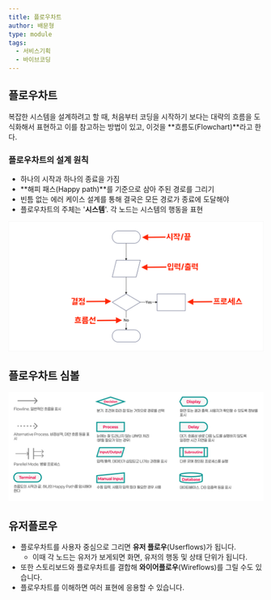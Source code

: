 ```yaml
---
title: 플로우차트
author: 배문형
type: module
tags:
  - 서비스기획
  - 바이브코딩
---
```


## 플로우차트

복잡한 시스템을 설계하려고 할 때, 처음부터 코딩을 시작하기 보다는 대략의 흐름을 도식화해서 표현하고 이를 참고하는 방법이 있고, 이것을 **흐름도(Flowchart)**라고 한다. 

### 플로우차트의 설계 원칙

- 하나의 시작과 하나의 종료을 가짐
- **해피 패스(Happy path)**를 기준으로 삼아 주된 경로를 그리기
- 빈틈 없는 에러 케이스 설계를 통해 결국은 모든 경로가 종료에 도달해야
- 플로우차트의 주체는 '**시스템**'. 각 노드는 시스템의 행동을 표현

![](../attachments/ux-flow-chart.png)

## 플로우차트 심볼

![](../attachments/ux-flowchart.png)

## 유저플로우

- 플로우차트를 사용자 중심으로 그리면 **유저 플로우**(Userflows)가 됩니다.
	- 이때 각 노드는 유저가 보게되면 화면, 유저의 행동 및 상태 단위가 됩니다.
- 또한 스토리보드와 플로우차트를 결합해 **와이어플로우**(Wireflows)를 그릴 수도 있습니다.
- 플로우차트를 이해하면 여러 표현에 응용할 수 있습니다.